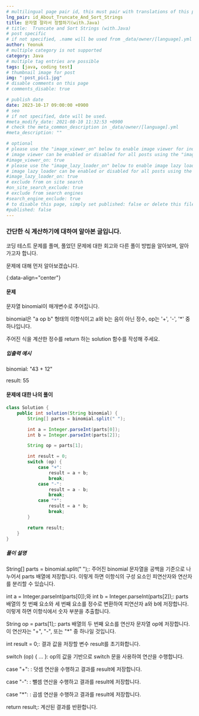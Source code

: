 ```yaml
---
# multilingual page pair id, this must pair with translations of this page. (This name must be unique)
lng_pair: id_About_Truncate_And_Sort_Strings
title: 문자열 잘라서 정렬하기(with.Java)
# title:  Truncate and Sort Strings (with.Java)
# post specific
# if not specified, .name will be used from _data/owner/[language].yml
author: Yeonuk
# multiple category is not supported
category: Java
# multiple tag entries are possible
tags: [java, coding test]
# thumbnail image for post
img: ":post_pic1.jpg"
# disable comments on this page
# comments_disable: true

# publish date
date: 2023-10-17 09:00:00 +0900
# seo
# if not specified, date will be used.
#meta_modify_date: 2021-08-10 11:32:53 +0900
# check the meta_common_description in _data/owner/[language].yml
#meta_description: ""

# optional
# please use the "image_viewer_on" below to enable image viewer for individual pages or posts (_posts/ or [language]/_posts folders).
# image viewer can be enabled or disabled for all posts using the "image_viewer_posts: true" setting in _data/conf/main.yml.
#image_viewer_on: true
# please use the "image_lazy_loader_on" below to enable image lazy loader for individual pages or posts (_posts/ or [language]/_posts folders).
# image lazy loader can be enabled or disabled for all posts using the "image_lazy_loader_posts: true" setting in _data/conf/main.yml.
#image_lazy_loader_on: true
# exclude from on site search
#on_site_search_exclude: true
# exclude from search engines
#search_engine_exclude: true
# to disable this page, simply set published: false or delete this file
#published: false
---
```


<!-- outline-start -->

### 간단한 식 계산하기에 대하여 알아본 글입니다.

코딩 테스트 문제를 풀며, 풀었던 문제에 대한 회고와 다른 풀이 방법을 알아보며, 알아가고자 합니다.

문제에 대해 먼저 알아보겠습니다.

{:data-align="center"}

<!-- outline-end -->

#### 문제

문자열 binomial이 매개변수로 주어집니다.

binomial은 "a op b" 형태의 이항식이고 a와 b는 음이 아닌 정수, op는 '+', '-', '\*' 중 하나입니다.

주어진 식을 계산한 정수를 return 하는 solution 함수를 작성해 주세요.

##### 입출력 예시

binomial: "43 + 12"

result: 55

<!-- | start_num | end_num | result |
| --------- | ------- | ------ |
| 10        | 3       | 0      | -->

#### 문제에 대한 나의 풀이

```java
class Solution {
    public int solution(String binomial) {
        String[] parts = binomial.split(" ");

        int a = Integer.parseInt(parts[0]);
        int b = Integer.parseInt(parts[2]);

        String op = parts[1];

        int result = 0;
        switch (op) {
            case "+":
                result = a + b;
                break;
            case "-":
                result = a - b;
                break;
            case "*":
                result = a * b;
                break;
        }

        return result;
    }
}
```

##### 풀이 설명

String[] parts = binomial.split(" ");: 주어진 binomial 문자열을 공백을 기준으로 나누어서 parts 배열에 저장합니다. 이렇게 하면 이항식의 구성 요소인 피연산자와 연산자를 분리할 수 있습니다.

int a = Integer.parseInt(parts[0]);와 int b = Integer.parseInt(parts[2]);: parts 배열의 첫 번째 요소와 세 번째 요소를 정수로 변환하여 피연산자 a와 b에 저장합니다. 이렇게 하면 이항식에서 숫자 부분을 추출합니다.

String op = parts[1];: parts 배열의 두 번째 요소를 연산자 문자열 op에 저장합니다. 이 연산자는 "+", "-", 또는 "\*" 중 하나일 것입니다.

int result = 0;: 결과 값을 저장할 변수 result를 초기화합니다.

switch (op) { ... }: op의 값을 기반으로 switch 문을 사용하여 연산을 수행합니다.

case "+": : 덧셈 연산을 수행하고 결과를 result에 저장합니다.

case "-": : 뺄셈 연산을 수행하고 결과를 result에 저장합니다.

case "\*": : 곱셈 연산을 수행하고 결과를 result에 저장합니다.

return result;: 계산된 결과를 반환합니다.
